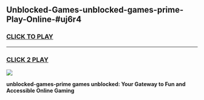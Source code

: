
## Unblocked-Games-unblocked-games-prime-Play-Online-#uj6r4
<h3>
<a href="https://premium.freeplayer.one?title=unblocked-games-prime&ref=27F">CLICK TO PLAY</a></h3>
<hr>

<h3>
<a href="https://premium.freeplayer.one?title=unblocked-games-prime&ref=27F">CLICK 2 PLAY</a>
  
</h3>

<a href="https://premium.freeplayer.one?title=unblocked-games-prime&ref=27F"><img src="https://clearcache.store/games.png"></a>


**unblocked-games-prime games unblocked: Your Gateway to Fun and Accessible Online Gaming**
